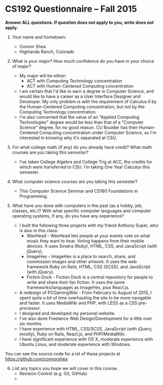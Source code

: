 # CS192 Questionnaire – Fall 2015

**Answer ALL questions. If question does not apply to you, write does not apply.**

1. Your name and hometown:
	* Connor Shea
	* Highlands Ranch, Colorado


2. What is your major? How much confidence do you have in your choice of major?
	* My major will be either:
		* ACT with Computing Technology concentration
		* ACT with Human-Centered Computing concentration
	* I am certain that I'd like to earn a degree in Computer Science, and would like to have a career as a User Interface Designer and Developer. My only problem is with the requirement of Calculus II by the Human-Centered Computing concentration, but not by the Computing Technology concentration.
	* I'm also concerned that the value of an "Applied Computing Technologies" degree would be less than that of a "Computer Science" degree, for no good reason. CU Boulder has their Human-Centered Computing concentration under Computer Science, so I'm interested in knowing why it's separated at CSU.


3. For what college math (if any) do you already have credit? What math courses are you taking this semester?
	* I’ve taken College Algebra and College Trig at ACC, the credits for which were transferred to CSU. I’m taking One Year Calculus this semester.


4. What computer science courses are you taking this semester?
	* This Computer Science Seminar and CS160 Foundations in Programming.


5. What have you done with computers in the past (as a hobby, job, classes, etc.)? With what specific computer languages and computer operating systems, if any, do you have any experience?
	* I built the following three projects with my friend Anthony Super, who is also in this class:
		* WavHead - WavHead lets people at your events vote on what music they want to hear. Voting happens from their mobile devices. It uses Sinatra (Ruby), HTML, CSS, and JavaScript (with jQuery).
		* ImageHex - ImageHex is a place to search, share, and commission images and other artwork. It uses the web framework Ruby on Rails, HTML, CSS (SCSS), and JavaScript (with jQuery).
		* Fiction Dock - Fiction Dock is a central repository for people to write and share their fan fiction. It uses the same frameworks/languages as ImageHex, plus React.js.
	* A redesign of PCGamingWiki - From February to August of 2015, I spent quite a bit of time overhauling the site to be more navigable and faster. It uses MediaWiki and PHP, with LESS as a CSS pre-processor.
	* I designed and developed my personal website.
	* I've also done Freelance Web Design/Development for a little over six months.
	* I have experience with HTML, CSS/SCSS, JavaScript (with jQuery, mostly), Ruby on Rails, React.js, and PHP/MediaWiki.
	* I have significant experience with OS X, moderate experience with Ubuntu Linux, and moderate experience with Windows.

You can see the source code for a lot of these projects at https://github.com/connorshea


6. List any topics you hope we will cover in this course.
	* Revision Control (e.g. Git, GitHub)
	* 
